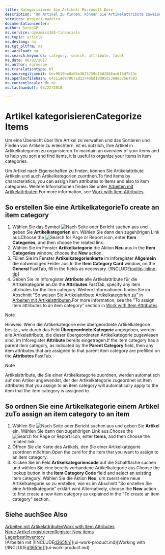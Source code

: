```yaml
---
title: Kategorisieren Sie Artikel| Microsoft Docs
description: "Um Artikel zu finden, können Sie Artikelattribute zuweisen und Artikel nach den definierten Kategorien organisieren."
services: project-madeira
documentationcenter: 
author: SorenGP
ms.service: dynamics365-financials
ms.topic: article
ms.devlang: na
ms.tgt_pltfrm: na
ms.workload: na
ms.search.keywords: category, search, attribute, facet
ms.date: 06/02/2017
ms.author: sgroespe
ms.translationtype: HT
ms.sourcegitcommit: bec0619be0a65e3625759e13d2866ac615d7513c
ms.openlocfilehash: 64511e0979671d13740bd18d95d53e8e37564583
ms.contentlocale: de-de
ms.lasthandoff: 03/22/2018

---
```

# <a name="categorize-items"></a><span data-ttu-id="8481e-103">Artikel kategorisieren</span><span class="sxs-lookup"><span data-stu-id="8481e-103">Categorize Items</span></span>
<span data-ttu-id="8481e-104">Um eine Übersicht über Ihre Artikel zu verwalten und das Sortieren und Finden von Artikeln zu erleichtern, ist es nützlich, Ihre Artikel in Artikelkategorien zu organisieren.</span><span class="sxs-lookup"><span data-stu-id="8481e-104">To maintain an overview of your items and to help you sort and find items, it is useful to organize your items in item categories.</span></span>

<span data-ttu-id="8481e-105">Um Artikel nach Eigenschaften zu finden, können Sie Artikelattribute Artikeln und auch Artikelkategorien zuordnen.</span><span class="sxs-lookup"><span data-stu-id="8481e-105">To find items by characteristics, you can assign item attributes to items and also to item categories.</span></span> <span data-ttu-id="8481e-106">Weitere Informationen finden Sie unter [Arbeiten mit Artikelattributen](inventory-how-work-item-attributes.md).</span><span class="sxs-lookup"><span data-stu-id="8481e-106">For more information, see [Work with Item Attributes](inventory-how-work-item-attributes.md).</span></span>

## <a name="to-create-an-item-category"></a><span data-ttu-id="8481e-107">So erstellen Sie eine Artikelkategorie</span><span class="sxs-lookup"><span data-stu-id="8481e-107">To create an item category</span></span>
1. <span data-ttu-id="8481e-108">Wählen Sie das Symbol ![Nach Seite oder Bericht suchen](media/ui-search/search_small.png "Nach Seite oder Bericht suchen") aus und geben Sie **Artikelkategorien** ein. Wählen Sie dann den zugehörigen Link aus.</span><span class="sxs-lookup"><span data-stu-id="8481e-108">Choose the ![Search for Page or Report](media/ui-search/search_small.png "Search for Page or Report icon") icon, enter **Item Categories**, and then choose the related link.</span></span>
2. <span data-ttu-id="8481e-109">Wählen Sie im Fenster **Artikelkategorie** die Aktion **Neu** aus.</span><span class="sxs-lookup"><span data-stu-id="8481e-109">In the **Item Categories** window, choose the **New** action.</span></span>
3. <span data-ttu-id="8481e-110">Füllen Sie im Fenster **Artikelkategorienkarte** im Inforegister **Allgemein** die notwendigen Felder aus.</span><span class="sxs-lookup"><span data-stu-id="8481e-110">In the **Item Category Card** window, on the **General** FastTab, fill in the fields as necessary.</span></span> [!INCLUDE[tooltip-inline-tip](includes/tooltip-inline-tip_md.md)]
4. <span data-ttu-id="8481e-111">Geben Sie im Inforegister **Attribute** alle Artikelattribute für die Artikelkategorie an.</span><span class="sxs-lookup"><span data-stu-id="8481e-111">On the **Attributes** FastTab, specify any item attributes for the item category.</span></span> <span data-ttu-id="8481e-112">Weitere Informationen finden Sie im Abschnitt "So weisen Sie Artikelattribute Artikelkategorien zu" in [Arbeiten mit Artikelattributen](inventory-how-work-item-attributes.md).</span><span class="sxs-lookup"><span data-stu-id="8481e-112">For more information, see the "To assign item attributes to an item category" section in [Work with Item Attributes](inventory-how-work-item-attributes.md).</span></span>

> [!NOTE]  
>   <span data-ttu-id="8481e-113">Hinweis: Wenn die Artikelkategorie eine übergeordnete Artikelkategorie besitzt, wie durch das Feld **Übergeordnete Kategorie** angegeben, werden alle Artikelattribute, die dieser übergeordneten Artikelkategorie zugewiesen sind, im Inforegister **Attribute** bereits eingetragen.</span><span class="sxs-lookup"><span data-stu-id="8481e-113">If the item category has a parent item category, as indicated by the **Parent Category** field, then any item attributes that are assigned to that parent item category are prefilled on the **Attributes** FastTab.</span></span>

> [!NOTE]  
>   <span data-ttu-id="8481e-114">Artikelattribute, die Sie einer Artikelkategorie zuordnen, werden automatisch auf den Artikel angewendet, der der Artikelkategorie zugeordnet ist.</span><span class="sxs-lookup"><span data-stu-id="8481e-114">Item attributes that you assign to an item category will automatically apply to the item that the item category is assigned to.</span></span>

## <a name="to-assign-an-item-category-to-an-item"></a><span data-ttu-id="8481e-115">So ordnen Sie eine Artikelkategorie einem Artikel zu</span><span class="sxs-lookup"><span data-stu-id="8481e-115">To assign an item category to an item</span></span>
1. <span data-ttu-id="8481e-116">Wählen Sie ![Nach Seite oder Bericht suchen](media/ui-search/search_small.png "Symbol nach Seite oder Bericht suchen") aus und geben Sie **Artikel** ein. Wählen Sie dann den zugehörigen Link aus.</span><span class="sxs-lookup"><span data-stu-id="8481e-116">Choose the ![Search for Page or Report](media/ui-search/search_small.png "Search for Page or Report icon") icon, enter **Items**, and then choose the related link.</span></span>
2. <span data-ttu-id="8481e-117">Öffnen Sie die Karte des Artikels, den Sie einer Artikelkategorie zuordnen möchten.</span><span class="sxs-lookup"><span data-stu-id="8481e-117">Open the card for the item that you want to assign to an item category.</span></span>
3. <span data-ttu-id="8481e-118">Klicken Sie im Feld **Artikelkategoriencode** auf die Schaltfläche suchen und wählen Sie eine bereits vorhandene Artikelkategorie aus.</span><span class="sxs-lookup"><span data-stu-id="8481e-118">Choose the lookup button in the **Item Category Code** field and select an existing item category.</span></span> <span data-ttu-id="8481e-119">Wählen Sie die Aktion **Neu**, um zuerst eine neue Artikelkategorie so zu erstellen, wie es im Abschnitt "So erstellen Sie eine Artikelkategorie" erklärt wird.</span><span class="sxs-lookup"><span data-stu-id="8481e-119">Alternatively, choose the **New** action to first create a new item category as explained in the "To create an item category" section.</span></span>

## <a name="see-also"></a><span data-ttu-id="8481e-120">Siehe auch</span><span class="sxs-lookup"><span data-stu-id="8481e-120">See Also</span></span>
[<span data-ttu-id="8481e-121">Arbeiten mit Artikelattributen</span><span class="sxs-lookup"><span data-stu-id="8481e-121">Work with Item Attributes</span></span>](inventory-how-work-item-attributes.md)  
[<span data-ttu-id="8481e-122">Neue Artikel registrieren</span><span class="sxs-lookup"><span data-stu-id="8481e-122">Register New Items</span></span>](inventory-how-register-new-items.md)  
[<span data-ttu-id="8481e-123">Lagerbest</span><span class="sxs-lookup"><span data-stu-id="8481e-123">Inventory</span></span>](inventory-manage-inventory.md)  
<span data-ttu-id="8481e-124">[Arbeiten mit [!INCLUDE[d365fin](includes/d365fin_md.md)]](ui-work-product.md)</span><span class="sxs-lookup"><span data-stu-id="8481e-124">[Working with [!INCLUDE[d365fin](includes/d365fin_md.md)]](ui-work-product.md)</span></span>


